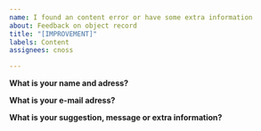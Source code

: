 ```yaml
---
name: I found an content error or have some extra information
about: Feedback on object record
title: "[IMPROVEMENT]"
labels: Content
assignees: cnoss

---
```


**What is your name and adress?**

**What is your e-mail adress?**

**What is your suggestion, message or extra information?**
